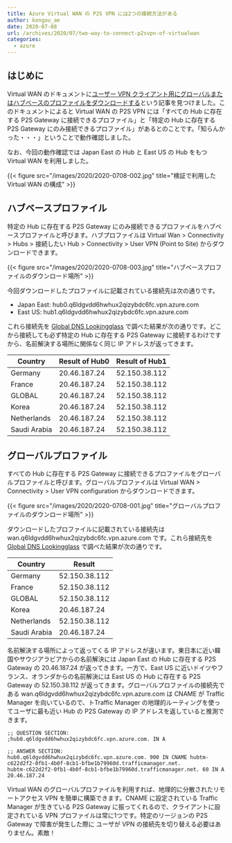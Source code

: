 ```yaml
---
title: Azure Virtual WAN の P2S VPN には2つの接続方法がある
author: kongou_ae
date: 2020-07-08
url: /archives/2020/07/two-way-to-connect-p2svpn-of-virtualwan
categories:
  - azure
---
```


## はじめに

Virtual WAN のドキュメントに[ユーザー VPN クライアント用にグローバルまたはハブベースのプロファイルをダウンロードする](https://docs.microsoft.com/ja-jp/azure/virtual-wan/global-hub-profile)という記事を見つけました。このドキュメントによると Virtual WAN の P2S VPN には「すべての Hub に存在する P2S Gateway に接続できるプロファイル」と「特定の Hub に存在する P2S Gateway にのみ接続できるプロファイル」があるとのことです。「知らんかった・・・」ということで動作確認しました。

なお、今回の動作確認では Japan East の Hub と East US の Hub をもつ Virtual WAN を利用しました。

{{< figure src="/images/2020/2020-0708-002.jpg" title="検証で利用した Virtual WAN の構成" >}}

## ハブベースプロファイル

特定の Hub に存在する P2S Gateway にのみ接続できるプロファイルをハブベースプロファイルと呼びます。ハブプロファイルは Virtual Wan > Connectivity > Hubs > 接続したい Hub > Connectivity > User VPN (Point to Site) からダウンロードできます。

{{< figure src="/images/2020/2020-0708-003.jpg" title="ハブベースプロファイルのダウンロード場所" >}}

今回ダウンロードしたプロファイルに記載されている接続先は次の通りです。

- Japan East: hub0.q6ldgvdd6hwhux2qizybdc6fc.vpn.azure.com
- East US: hub1.q6ldgvdd6hwhux2qizybdc6fc.vpn.azure.com

これら接続先を [Global DNS Lookingglass](https://isc.sans.edu/tools/dnslookup.html) で調べた結果が次の通りです。どこから接続しても必ず特定の Hub に存在する P2S Gateway に接続するわけですから、名前解決する場所に関係なく同じ IP アドレスが返ってきます。

|Country|Result of Hub0|Result of Hub1|
|---|---|---|
|Germany|20.46.187.24|52.150.38.112|
|France|20.46.187.24|52.150.38.112|
|GLOBAL|20.46.187.24|52.150.38.112|
|Korea|20.46.187.24|52.150.38.112|
|Netherlands|20.46.187.24|52.150.38.112|
|Saudi Arabia|20.46.187.24|52.150.38.112|

## グローバルプロファイル

すべての Hub に存在する P2S Gateway に接続できるプロファイルをグローバルプロファイルと呼びます。グローバルプロファイルは Virtual WAN > Connectivity > User VPN configuration からダウンロードできます。

{{< figure src="/images/2020/2020-0708-001.jpg" title="グローバルプロファイルのダウンロード場所" >}}

ダウンロードしたプロファイルに記載されている接続先は wan.q6ldgvdd6hwhux2qizybdc6fc.vpn.azure.com です。これら接続先を [Global DNS Lookingglass](https://isc.sans.edu/tools/dnslookup.html) で調べた結果が次の通りです。

|Country|Result|
|---|---|
|Germany|52.150.38.112|
|France|52.150.38.112|
|GLOBAL|52.150.38.112|
|Korea|20.46.187.24|
|Netherlands|52.150.38.112|
|Saudi Arabia|20.46.187.24|

名前解決する場所によって返ってくる IP アドレスが違います。東日本に近い韓国やサウジアラビアからの名前解決には Japan East の Hub に存在する P2S Gateway の 20.46.187.24 が返ってきます。一方で、East US に近いドイツやフランス、オランダからの名前解決には East US の Hub に存在する P2S Gateway の 52.150.38.112 が返ってきます。グローバルプロファイルの接続先である wan.q6ldgvdd6hwhux2qizybdc6fc.vpn.azure.com は CNAME が Traffic Manager を向いているので、トTraffic Manager の地理的ルーティングを使ってユーザに最も近い Hub の P2S Gateway の IP アドレスを返していると推測できます。

```
;; QUESTION SECTION:
;hub0.q6ldgvdd6hwhux2qizybdc6fc.vpn.azure.com. IN A

;; ANSWER SECTION:
hub0.q6ldgvdd6hwhux2qizybdc6fc.vpn.azure.com. 900 IN CNAME hubtm-c622d2f2-0fb1-4b0f-8cb1-bfbe1b79960d.trafficmanager.net.
hubtm-c622d2f2-0fb1-4b0f-8cb1-bfbe1b79960d.trafficmanager.net. 60 IN A 20.46.187.24
```

Virtual WAN のグローバルプロファイルを利用すれば、地理的に分散されたリモートアクセス VPN を簡単に構築できます。CNAME に設定されている Traffic Manager が生きている P2S Gateway に振ってくれるので、クライアントに設定されている VPN プロファイルは常に1つです。特定のリージョンの P2S Gateway で障害が発生した際に ユーザが VPN の接続先を切り替える必要はありません。素敵！
